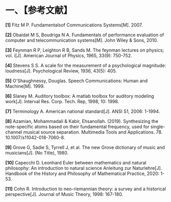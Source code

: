 
# 一、【参考文献】

**[1]** Fitz M P. Fundamentalsof Communications Systems[M]. 2007.

**[2]** Obaidat M S, Boudriga N A. Fundamentals of performance evaluation of computer and telecommunication systems[M]. John Wiley & Sons, 2010.

**[3]** Feynman R P, Leighton R B, Sands M. The feynman lectures on physics; vol. i[J]. American Journal of Physics, 1965, 33(9): 750-752.

**[4]** Stevens S S. A scale for the measurement of a psychological magnitude: loudness[J]. Psychological Review, 1936, 43(5): 405.

**[5]** O'Shaughnessy, Douglas. Speech Communications: Human and Machine[M]. 1999.

**[6]** Slaney M. Auditory toolbox: A matlab toolbox for auditory modeling work[J]. Interval Res. Corp. Tech. Rep, 1998, 10: 1998.

**[7]** Terminology A. American national standard[J]. ANSI S1, 2006: 1-1994.

**[8]** Azamian, Mohammadali & Kabir, Ehsanollah. (2019). Synthesizing the note-specific atoms based on their fundamental frequency, used for single-channel musical source separation. Multimedia Tools and Applications. 78. 10.1007/s11042-018-7060-8. 

**[9]** Grove G, Sadie S, Tyrrell J, et al. The new Grove dictionary of music and musicians[J]. (No Title), 1980.

**[10]** Capecchi D. Leonhard Euler between mathematics and natural philosophy: An introduction to natural science Anleitung zur Naturlehre[J]. Handbook of the History and Philosophy of Mathematical Practice, 2020: 1-53.

**[11]** Cohn R. Introduction to neo-riemannian theory: a survey and a historical perspective[J]. Journal of Music Theory, 1998: 167-180.